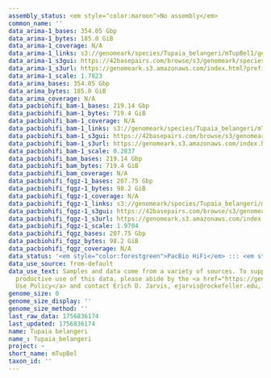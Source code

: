 ```yaml
---
assembly_status: <em style="color:maroon">No assembly</em>
common_name: ''
data_arima-1_bases: 354.05 Gbp
data_arima-1_bytes: 185.0 GiB
data_arima-1_coverage: N/A
data_arima-1_links: s3://genomeark/species/Tupaia_belangeri/mTupBel1/genomic_data/arima/<br>
data_arima-1_s3gui: https://42basepairs.com/browse/s3/genomeark/species/Tupaia_belangeri/mTupBel1/genomic_data/arima/
data_arima-1_s3url: https://genomeark.s3.amazonaws.com/index.html?prefix=species/Tupaia_belangeri/mTupBel1/genomic_data/arima/
data_arima-1_scale: 1.7823
data_arima_bases: 354.05 Gbp
data_arima_bytes: 185.0 GiB
data_arima_coverage: N/A
data_pacbiohifi_bam-1_bases: 219.14 Gbp
data_pacbiohifi_bam-1_bytes: 719.4 GiB
data_pacbiohifi_bam-1_coverage: N/A
data_pacbiohifi_bam-1_links: s3://genomeark/species/Tupaia_belangeri/mTupBel1/genomic_data/pacbio_hifi/<br>
data_pacbiohifi_bam-1_s3gui: https://42basepairs.com/browse/s3/genomeark/species/Tupaia_belangeri/mTupBel1/genomic_data/pacbio_hifi/
data_pacbiohifi_bam-1_s3url: https://genomeark.s3.amazonaws.com/index.html?prefix=species/Tupaia_belangeri/mTupBel1/genomic_data/pacbio_hifi/
data_pacbiohifi_bam-1_scale: 0.2837
data_pacbiohifi_bam_bases: 219.14 Gbp
data_pacbiohifi_bam_bytes: 719.4 GiB
data_pacbiohifi_bam_coverage: N/A
data_pacbiohifi_fqgz-1_bases: 207.75 Gbp
data_pacbiohifi_fqgz-1_bytes: 98.2 GiB
data_pacbiohifi_fqgz-1_coverage: N/A
data_pacbiohifi_fqgz-1_links: s3://genomeark/species/Tupaia_belangeri/mTupBel1/genomic_data/pacbio_hifi/<br>
data_pacbiohifi_fqgz-1_s3gui: https://42basepairs.com/browse/s3/genomeark/species/Tupaia_belangeri/mTupBel1/genomic_data/pacbio_hifi/
data_pacbiohifi_fqgz-1_s3url: https://genomeark.s3.amazonaws.com/index.html?prefix=species/Tupaia_belangeri/mTupBel1/genomic_data/pacbio_hifi/
data_pacbiohifi_fqgz-1_scale: 1.9704
data_pacbiohifi_fqgz_bases: 207.75 Gbp
data_pacbiohifi_fqgz_bytes: 98.2 GiB
data_pacbiohifi_fqgz_coverage: N/A
data_status: '<em style="color:forestgreen">PacBio HiFi</em> ::: <em style="color:forestgreen">Arima</em>'
data_use_source: from-default
data_use_text: Samples and data come from a variety of sources. To support fair and
  productive use of this data, please abide by the <a href="https://genome10k.soe.ucsc.edu/data-use-policies/">Data
  Use Policy</a> and contact Erich D. Jarvis, ejarvis@rockefeller.edu, with any questions.
genome_size: 0
genome_size_display: ''
genome_size_method: ''
last_raw_data: 1756836174
last_updated: 1756836174
name: Tupaia belangeri
name_: Tupaia_belangeri
project: ~
short_name: mTupBel
taxon_id: ''
---
```

